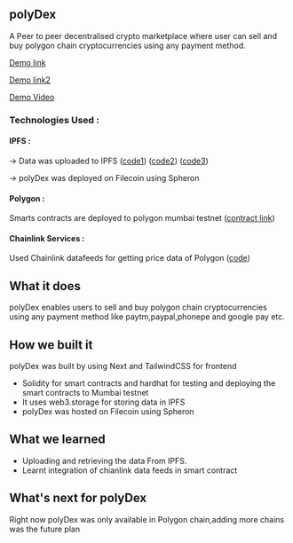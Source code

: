 ## polyDex

A Peer to peer decentralised crypto marketplace where user can sell and buy polygon chain cryptocurrencies using any payment method.

[Demo link](https://poly-dex.vercel.app/)

[Demo link2](https://polydex-a4f3bc.spheron.app/)

[Demo Video](https://www.youtube.com/watch?v=fdZ_QQeziB0)

### Technologies Used :

#### IPFS :
-> Data was uploaded to IPFS  ([code1](https://github.com/dinesh11515/polyDEX/blob/main/frontend/components/BuyingItem/BuyingItem.tsx#L42)) 
([code2](https://github.com/dinesh11515/polyDEX/blob/main/frontend/pages/sell/index.tsx#L38))
([code3](https://github.com/dinesh11515/polyDEX/blob/main/frontend/pages/register/index.tsx#L46))

-> polyDex was deployed on Filecoin using Spheron


#### Polygon :
Smarts contracts are deployed to polygon mumbai testnet ([contract link](https://mumbai.polygonscan.com/address/0x91bc266aa852340cBCEF51DDb2D63C523d96F8A0#code))

#### Chainlink Services :
Used Chainlink datafeeds for getting price data of Polygon ([code](https://github.com/dinesh11515/polyDEX/blob/main/contracts/polyDEX.sol#L4))

## What it does
polyDex enables users to sell and buy polygon chain cryptocurrencies using any payment method like paytm,paypal,phonepe and google pay etc.

## How we built it
polyDex was built by using Next and TailwindCSS for frontend
* Solidity for smart contracts and hardhat for testing and deploying the smart contracts to Mumbai testnet
* It uses web3.storage for storing data in IPFS 
* polyDex was hosted on Filecoin using Spheron

## What we learned
* Uploading and retrieving the data From IPFS.
* Learnt integration of chianlink data feeds in smart contract
## What's next for polyDex
Right now  polyDex was only available in Polygon chain,adding more chains was the future plan